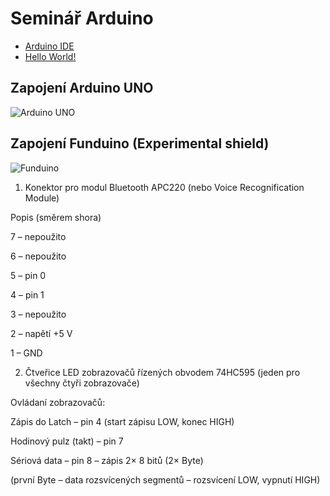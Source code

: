 # Seminář Arduino

- [Arduino IDE](https://github.com/standav/arduino/blob/master/docs/01.md)
- [Hello World!](https://github.com/standav/arduino/blob/master/docs/02.md)

## Zapojení Arduino UNO
![Arduino UNO](https://www.arduino.cc/en/uploads/Tutorial/ArduinoUNO_bb.png)

## Zapojení Funduino (Experimental shield)
![Funduino](http://kabinet.fyzika.net/dilna/ARDUINO/img/multi-shield.png)

1. Konektor pro modul Bluetooth APC220 (nebo Voice Recognification Module)

Popis (směrem shora)

7 – nepoužito

6 – nepoužito

5 – pin 0

4 – pin 1

3 – nepoužito

2 – napětí +5 V

1 – GND

2. Čtveřice LED zobrazovačů řízených obvodem 74HC595 (jeden pro všechny čtyři zobrazovače)

Ovládaní zobrazovačů:

Zápis do Latch – pin 4 (start zápisu LOW, konec HIGH)

Hodinový pulz (takt) – pin 7

Sériová data – pin 8 – zápis 2× 8 bitů (2× Byte)

(první Byte – data rozsvícených segmentů – rozsvícení LOW, vypnutí HIGH)
